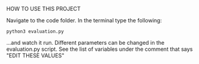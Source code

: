 HOW TO USE THIS PROJECT

Navigate to the code folder.
In the terminal type the following:

	python3 evaluation.py

...and watch it run. Different parameters can be changed in the evaluation.py script. See the list of variables under the 
comment that says "EDIT THESE VALUES"
